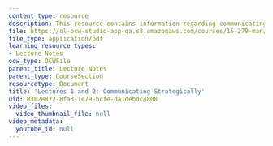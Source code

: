 ```yaml
---
content_type: resource
description: This resource contains information regarding communicating strategically.
file: https://ol-ocw-studio-app-qa.s3.amazonaws.com/courses/15-279-management-communication-for-undergraduates-fall-2012/830288728fa31e79bcfeda1debdc4808_MIT15_279F12_lec01and02.pdf
file_type: application/pdf
learning_resource_types:
- Lecture Notes
ocw_type: OCWFile
parent_title: Lecture Notes
parent_type: CourseSection
resourcetype: Document
title: 'Lectures 1 and 2: Communicating Strategically'
uid: 83028872-8fa3-1e79-bcfe-da1debdc4808
video_files:
  video_thumbnail_file: null
video_metadata:
  youtube_id: null
---
```

